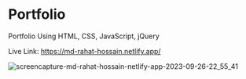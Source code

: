 # Portfolio
Portfolio Using HTML, CSS, JavaScript, jQuery

Live Link: https://md-rahat-hossain.netlify.app/


![screencapture-md-rahat-hossain-netlify-app-2023-09-26-22_55_41](https://github.com/Rahat848/Portfolio/assets/136954767/7d38ab5b-0127-4875-b221-b51b4db16ce1)


